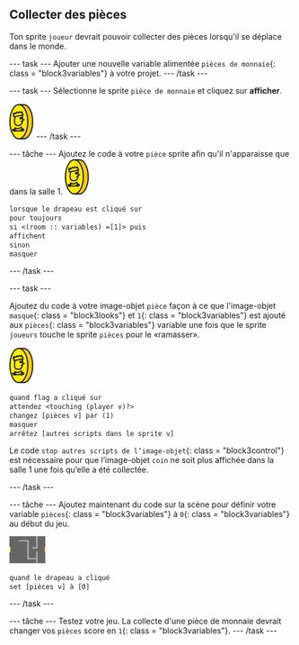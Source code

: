 ## Collecter des pièces

Ton sprite `joueur` devrait pouvoir collecter des pièces lorsqu'il se déplace dans le monde.

\--- task \--- Ajouter une nouvelle variable alimentée `pièces de monnaie`{: class = "block3variables"} à votre projet. \--- /task \---

\--- task \--- Sélectionne le sprite `pièce de monnaie` et cliquez sur **afficher**.

![capture d'écran](images/coin.png) \--- /task \---

\--- tâche \--- Ajoutez le code à votre `pièce` sprite afin qu'il n'apparaisse que dans la salle 1. ![capture d'écran](images/coin.png)

```blocks3
lorsque le drapeau est cliqué sur
pour toujours
si <(room :: variables) =[1]> puis
affichent
sinon
masquer
```

\--- /task \---

\--- task \---

Ajoutez du code à votre image-objet `pièce` façon à ce que l'image-objet `masque`{: class = "block3looks"} et `1`{: class = "block3variables"} est ajouté aux `pièces`{: class = "block3variables"} variable une fois que le sprite `joueurs` touche le sprite `pièces` pour le «ramasser».

![pièce de monnaie](images/coin.png)

```blocks3
quand flag a cliqué sur
attendez <touching (player v)?>
changez [pièces v] par (1)
masquer
arrêtez [autres scripts dans le sprite v]
```

Le code `stop autres scripts de l’image-objet`{: class = "block3control"} est nécessaire pour que l’image-objet `coin` ne soit plus affichée dans la salle 1 une fois qu’elle a été collectée.

\--- /task \---

\--- tâche \--- Ajoutez maintenant du code sur la scène pour définir votre variable `pièces`{: class = "block3variables"} à `0`{: class = "block3variables"} au début du jeu.

![étape](images/stage.png)

```blocks3
quand le drapeau a cliqué
set [pièces v] à [0]
```

\--- /task \---

\--- tâche \--- Testez votre jeu. La collecte d'une pièce de monnaie devrait changer vos `pièces` score en `1`{: class = "block3variables"}. \--- /task \---